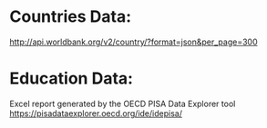 # Countries Data:
http://api.worldbank.org/v2/country/?format=json&per_page=300

# Education Data:
Excel report generated by the OECD PISA Data Explorer tool
https://pisadataexplorer.oecd.org/ide/idepisa/
